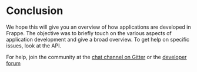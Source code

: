# Conclusion


We hope this will give you an overview of how applications are developed in Frappe. The objective was to briefly touch on the various aspects of application development and give a broad overview. To get help on specific issues, look at the API.

For help, join the community at the [chat channel on Gitter](https://gitter.im/frappe/erpnext) or the [developer forum](https://discuss.erpnext.com)

